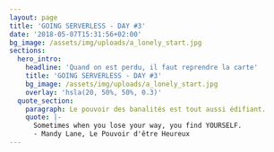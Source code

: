 ```yaml
---
layout: page
title: 'GOING SERVERLESS - DAY #3'
date: '2018-05-07T15:31:56+02:00'
bg_image: /assets/img/uploads/a_lonely_start.jpg
sections:
  hero_intro:
    headline: 'Quand on est perdu, il faut reprendre la carte'
    title: 'GOING SERVERLESS - DAY #3'
    bg_image: /assets/img/uploads/a_lonely_start.jpg
    overlay: 'hsla(20, 50%, 50%, 0.3)'
  quote_section:
    paragraph: Le pouvoir des banalités est tout aussi édifiant.
    quote: |-
      Sometimes when you lose your way, you find YOURSELF.
      - Mandy Lane, Le Pouvoir d'être Heureux
---
```


